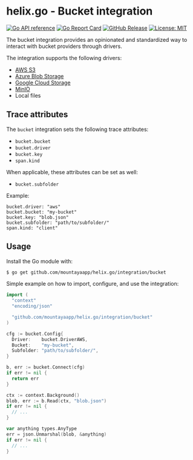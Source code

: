 # helix.go - Bucket integration

[![Go API reference](https://pkg.go.dev/badge/github.com/mountayaapp/helix.go.svg)](https://pkg.go.dev/github.com/mountayaapp/helix.go/integration/bucket)
[![Go Report Card](https://goreportcard.com/badge/github.com/mountayaapp/helix.go/integration/bucket)](https://goreportcard.com/report/github.com/mountayaapp/helix.go/integration/bucket)
[![GitHub Release](https://img.shields.io/github/v/release/mountayaapp/helix.go)](https://github.com/mountayaapp/helix.go/releases/latest)
[![License: MIT](https://img.shields.io/badge/License-MIT-green.svg)](https://opensource.org/licenses/MIT)

The bucket integration provides an opinionated and standardized way to interact
with bucket providers through drivers.

The integration supports the following drivers:
- [AWS S3](https://aws.amazon.com/s3/)
- [Azure Blob Storage](https://azure.microsoft.com/products/storage/blobs)
- [Google Cloud Storage](https://cloud.google.com/storage)
- [MinIO](https://www.min.io/)
- Local files

## Trace attributes

The `bucket` integration sets the following trace attributes:
- `bucket.bucket`
- `bucket.driver`
- `bucket.key`
- `span.kind`

When applicable, these attributes can be set as well:
- `bucket.subfolder`

Example:
```
bucket.driver: "aws"
bucket.bucket: "my-bucket"
bucket.key: "blob.json"
bucket.subfolder: "path/to/subfolder/"
span.kind: "client"
```

## Usage

Install the Go module with:
```sh
$ go get github.com/mountayaapp/helix.go/integration/bucket
```

Simple example on how to import, configure, and use the integration:
```go
import (
  "context"
  "encoding/json"

  "github.com/mountayaapp/helix.go/integration/bucket"
)

cfg := bucket.Config{
  Driver:    bucket.DriverAWS,
  Bucket:    "my-bucket",
  Subfolder: "path/to/subfolder/",
}

b, err := bucket.Connect(cfg)
if err != nil {
  return err
}

ctx := context.Background()
blob, err := b.Read(ctx, "blob.json")
if err != nil {
  // ...
}

var anything types.AnyType
err = json.Unmarshal(blob, &anything)
if err != nil {
  // ...
}
```
